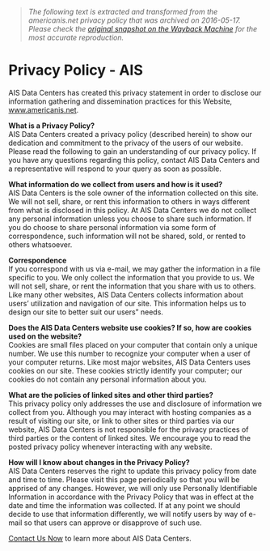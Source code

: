 > *The following text is extracted and transformed from the americanis.net privacy policy that was archived on 2016-05-17. Please check the [original snapshot on the Wayback Machine](https://web.archive.org/web/20160517091934id_/http%3A//www.americanis.net/privacy-policy) for the most accurate reproduction.*

# Privacy Policy - AIS

AIS Data Centers has created this privacy statement in order to disclose our information gathering and dissemination practices for this Website, www.americanis.net.

**What is a Privacy Policy?**  
AIS Data Centers created a privacy policy (described herein) to show our dedication and commitment to the privacy of the users of our website. Please read the following to gain an understanding of our privacy policy. If you have any questions regarding this policy, contact AIS Data Centers and a representative will respond to your query as soon as possible.

**What information do we collect from users and how is it used?**  
AIS Data Centers is the sole owner of the information collected on this site. We will not sell, share, or rent this information to others in ways different from what is disclosed in this policy. At AIS Data Centers we do not collect any personal information unless you choose to share such information. If you do choose to share personal information via some form of correspondence, such information will not be shared, sold, or rented to others whatsoever.

**Correspondence**  
If you correspond with us via e-mail, we may gather the information in a file specific to you. We only collect the information that you provide to us. We will not sell, share, or rent the information that you share with us to others. Like many other websites, AIS Data Centers collects information about users’ utilization and navigation of our site. This information helps us to design our site to better suit our users” needs.

**Does the AIS Data Centers website use cookies? If so, how are cookies used on the website?**  
Cookies are small files placed on your computer that contain only a unique number. We use this number to recognize your computer when a user of your computer returns. Like most major websites, AIS Data Centers uses cookies on our site. These cookies strictly identify your computer; our cookies do not contain any personal information about you.

**What are the policies of linked sites and other third parties?**  
This privacy policy only addresses the use and disclosure of information we collect from you. Although you may interact with hosting companies as a result of visiting our site, or link to other sites or third parties via our website, AIS Data Centers is not responsible for the privacy practices of third parties or the content of linked sites. We encourage you to read the posted privacy policy whenever interacting with any website.

**How will I know about changes in the Privacy Policy?**  
AIS Data Centers reserves the right to update this privacy policy from date and time to time. Please visit this page periodically so that you will be apprised of any changes. However, we will only use Personally Identifiable Information in accordance with the Privacy Policy that was in effect at the date and time the information was collected. If at any point we should decide to use that information differently, we will notify users by way of e-mail so that users can approve or disapprove of such use.

[Contact Us Now](https://web.archive.org/contact/) to learn more about AIS Data Centers.
